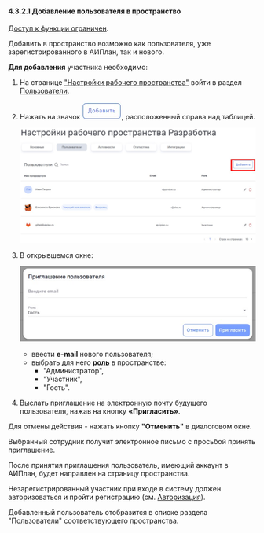 #### 4.3.2.1 Добавление пользователя в пространство

[Доступ к функции ограничен](../../../9_roles_&_access/9.2_access.md).

Добавить в пространство возможно как пользователя, уже зарегистрированного в АИПлан, так и нового.  
  
**Для добавления** участника необходимо:

1. На странице ["Настройки рабочего пространства"](../../4.3_settings.md) войти в раздел [Пользователи](../4.3.2_members.md).
2. Нажать на значок ![добавить](/imgs/добавить.jpg), расположенный справа над таблицей.

   ![4.3.2.1-1](/imgs/4.3.2.1-1.jpg)

3. В открывшемся окне:

   ![4.3.2.1-2](/imgs/4.3.2.1-2.jpg)

   - ввести **e-mail** нового пользователя;  
   - выбрать для него [**роль**](../../../9_roles_&_access/9.1_roles.md) в пространстве:
     - "Администратор",  
     - "Участник",
     - "Гость".
4. Выслать приглашение на электронную почту будущего пользователя, нажав на кнопку **«Пригласить»**.  

Для отмены действия - нажать кнопку **"Отменить"** в диалоговом окне.  

Выбранный сотрудник получит электронное письмо с просьбой принять приглашение.  

После принятия приглашения пользователь, имеющий аккаунт в АИПлан, будет направлен на страницу пространства.

Незарегистрированный участник при входе в систему должен авторизоваться и пройти регистрацию (см. [Авторизация](../../../0_login/0_login.md)).  

Добавленный пользователь отобразится в списке раздела "Пользователи" соответствующего пространства.
